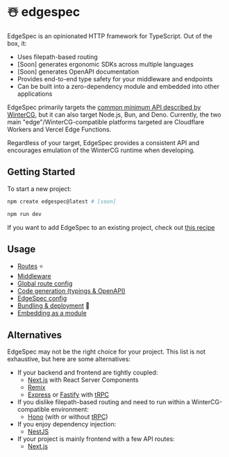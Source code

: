 # ☃️ edgespec

EdgeSpec is an opinionated HTTP framework for TypeScript. Out of the box, it:

- Uses filepath-based routing
- [Soon] generates ergonomic SDKs across multiple languages
- [Soon] generates OpenAPI documentation
- Provides end-to-end type safety for your middleware and endpoints
- Can be built into a zero-dependency module and embedded into other applications

EdgeSpec primarily targets the [common minimum API described by WinterCG](https://github.com/wintercg/proposal-common-minimum-api), but it can also target Node.js, Bun, and Deno. Currently, the two main "edge"/WinterCG-compatible platforms targeted are Cloudflare Workers and Vercel Edge Functions.

Regardless of your target, EdgeSpec provides a consistent API and encourages emulation of the WinterCG runtime when developing.

## Getting Started

To start a new project:

```bash
npm create edgespec@latest # [soon]

npm run dev
```

If you want to add EdgeSpec to an existing project, check out [this recipe](./recipes/adding-edgespec-to-existing-project.md)

## Usage

- [Routes](./docs/routes.md) ⭐
- [Middleware](./docs/middleware.md)
- [Global route config](./docs/global-route-config.md)
- [Code generation (typings & OpenAPI)](./docs/code-generation.md)
- [EdgeSpec config](./docs/edgespec-config.md)
- [Bundling & deployment](./docs/bundling-and-deployment.md) 🚀
- [Embedding as a module](./docs/embedding.md)

## Alternatives

EdgeSpec may not be the right choice for your project. This list is not exhaustive, but here are some alternatives:

- If your backend and frontend are tightly coupled:
  - [Next.js](https://nextjs.org/) with React Server Components
  - [Remix](https://remix.run/)
  - [Express](http://expressjs.com/) or [Fastify](https://fastify.dev/) with [tRPC](https://trpc.io/)
- If you dislike filepath-based routing and need to run within a WinterCG-compatible environment:
  - [Hono](https://hono.dev/) (with or without [tRPC](https://trpc.io/))
- If you enjoy dependency injection:
  - [NestJS](https://nestjs.com/)
- If your project is mainly frontend with a few API routes:
  - [Next.js](https://nextjs.org/)
